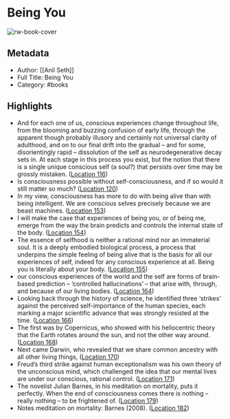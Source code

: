 # Being You

![rw-book-cover](https://m.media-amazon.com/images/I/81MXqR17hwS._SY160.jpg)

## Metadata
- Author: [[Anil Seth]]
- Full Title: Being You
- Category: #books

## Highlights
- And for each one of us, conscious experiences change throughout life, from the blooming and buzzing confusion of early life, through the apparent though probably illusory and certainly not universal clarity of adulthood, and on to our final drift into the gradual – and for some, disorientingly rapid – dissolution of the self as neurodegenerative decay sets in. At each stage in this process you exist, but the notion that there is a single unique conscious self (a soul?) that persists over time may be grossly mistaken. ([Location 116](https://readwise.io/to_kindle?action=open&asin=B07ZG1BXL5&location=116))
- Is consciousness possible without self-consciousness, and if so would it still matter so much? ([Location 120](https://readwise.io/to_kindle?action=open&asin=B07ZG1BXL5&location=120))
- In my view, consciousness has more to do with being alive than with being intelligent. We are conscious selves precisely because we are beast machines. ([Location 153](https://readwise.io/to_kindle?action=open&asin=B07ZG1BXL5&location=153))
- I will make the case that experiences of being you, or of being me, emerge from the way the brain predicts and controls the internal state of the body. ([Location 154](https://readwise.io/to_kindle?action=open&asin=B07ZG1BXL5&location=154))
- The essence of selfhood is neither a rational mind nor an immaterial soul. It is a deeply embodied biological process, a process that underpins the simple feeling of being alive that is the basis for all our experiences of self, indeed for any conscious experience at all. Being you is literally about your body. ([Location 155](https://readwise.io/to_kindle?action=open&asin=B07ZG1BXL5&location=155))
- our conscious experiences of the world and the self are forms of brain-based prediction – ‘controlled hallucinations’ – that arise with, through, and because of our living bodies. ([Location 164](https://readwise.io/to_kindle?action=open&asin=B07ZG1BXL5&location=164))
- Looking back through the history of science, he identified three ‘strikes’ against the perceived self-importance of the human species, each marking a major scientific advance that was strongly resisted at the time. ([Location 166](https://readwise.io/to_kindle?action=open&asin=B07ZG1BXL5&location=166))
- The first was by Copernicus, who showed with his heliocentric theory that the Earth rotates around the sun, and not the other way around. ([Location 168](https://readwise.io/to_kindle?action=open&asin=B07ZG1BXL5&location=168))
- Next came Darwin, who revealed that we share common ancestry with all other living things, ([Location 170](https://readwise.io/to_kindle?action=open&asin=B07ZG1BXL5&location=170))
- Freud’s third strike against human exceptionalism was his own theory of the unconscious mind, which challenged the idea that our mental lives are under our conscious, rational control. ([Location 171](https://readwise.io/to_kindle?action=open&asin=B07ZG1BXL5&location=171))
- The novelist Julian Barnes, in his meditation on mortality, puts it perfectly. When the end of consciousness comes there is nothing – really nothing – to be frightened of. ([Location 179](https://readwise.io/to_kindle?action=open&asin=B07ZG1BXL5&location=179))
- Notes meditation on mortality: Barnes (2008). ([Location 182](https://readwise.io/to_kindle?action=open&asin=B07ZG1BXL5&location=182))
